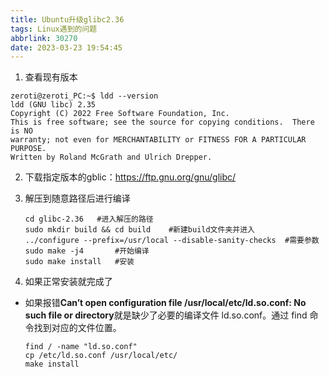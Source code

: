 ```yaml
---
title: Ubuntu升级glibc2.36
tags: Linux遇到的问题
abbrlink: 30270
date: 2023-03-23 19:54:45
---
```


1. 查看现有版本

  ```shell
  zeroti@zeroti_PC:~$ ldd --version
  ldd (GNU libc) 2.35
  Copyright (C) 2022 Free Software Foundation, Inc.
  This is free software; see the source for copying conditions.  There is NO
  warranty; not even for MERCHANTABILITY or FITNESS FOR A PARTICULAR PURPOSE.
  Written by Roland McGrath and Ulrich Drepper.
  ```

2. 下载指定版本的gblic：https://ftp.gnu.org/gnu/glibc/

3. 解压到随意路径后进行编译

	```shell
	cd glibc-2.36	#进入解压的路径
	sudo mkdir build && cd build	#新建build文件夹并进入
	../configure --prefix=/usr/local --disable-sanity-checks  #需要参数
	sudo make -j4		#开始编译
	sudo make install	#安装
	```

4. 如果正常安装就完成了





- 如果报错**Can’t open configuration file /usr/local/etc/ld.so.conf: No such file or directory**就是缺少了必要的编译文件 ld.so.conf。通过 find 命令找到对应的文件位置。

	```shell
	find / -name "ld.so.conf"
	cp /etc/ld.so.conf /usr/local/etc/
	make install
	```

	

